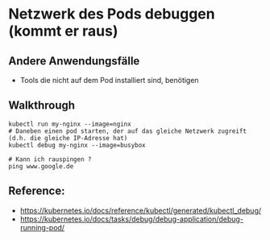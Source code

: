 # Netzwerk des Pods debuggen (kommt er raus) 

## Andere Anwendungsfälle 

  * Tools die nicht auf dem Pod installiert sind, benötigen

## Walkthrough 

```
kubectl run my-nginx --image=nginx
# Daneben einen pod starten, der auf das gleiche Netzwerk zugreift (d.h. die gleiche IP-Adresse hat)
kubectl debug my-nginx --image=busybox
```

```
# Kann ich rauspingen ?
ping www.google.de
```

## Reference:

  * https://kubernetes.io/docs/reference/kubectl/generated/kubectl_debug/
  * https://kubernetes.io/docs/tasks/debug/debug-application/debug-running-pod/
